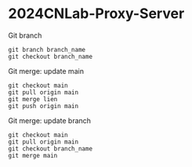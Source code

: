 # 2024CNLab-Proxy-Server

Git branch
```
git branch branch_name
git checkout branch_name
```

Git merge: update main
```
git checkout main
git pull origin main
git merge lien
git push origin main
```

Git merge: update branch
```
git checkout main
git pull origin main
git checkout branch_name
git merge main
```